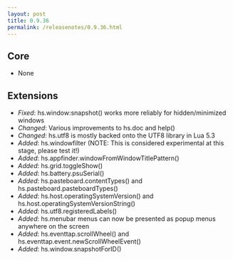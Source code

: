 ```yaml
---
layout: post
title: 0.9.36
permalink: /releasenotes/0.9.36.html
---
```


## Core
 * None

## Extensions
 * *Fixed*: hs.window:snapshot() works more reliably for hidden/minimized windows
 * *Changed*: Various improvements to hs.doc and help()
 * *Changed*: hs.utf8 is mostly backed onto the UTF8 library in Lua 5.3
 * *Added*: hs.windowfilter (NOTE: This is considered experimental at this stage, please test it!)
 * *Added*: hs.appfinder.windowFromWindowTitlePattern()
 * *Added*: hs.grid.toggleShow()
 * *Added*: hs.battery.psuSerial()
 * *Added*: hs.pasteboard.contentTypes() and hs.pasteboard.pasteboardTypes()
 * *Added*: hs.host.operatingSystemVersion() and hs.host.operatingSystemVersionString()
 * *Added*: hs.utf8.registeredLabels()
 * *Added*: hs.menubar menus can now be presented as popup menus anywhere on the screen
 * *Added*: hs.eventtap.scrollWheel() and hs.eventtap.event.newScrollWheelEvent()
 * *Added*: hs.window.snapshotForID()
